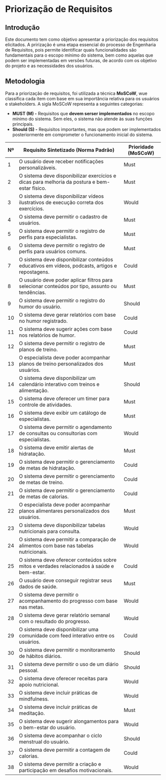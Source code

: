 # __Priorização de Requisitos__

## __Introdução__

Este documento tem como objetivo apresentar a priorização dos requisitos elicitados. A prirização é uma etapa essencial do processo de Engenharia de Requisitos, pois permite identificar quais funcionalidades são fundamentais para o escopo mínimo do sistema, bem como aquelas que podem ser implementadas em versões futuras, de acordo com os objetivo do projeto e as necessidades dos usuários.

## __Metodologia__

Para a priorização de requisitos, foi utilizada a técnica **MoSCoW**, wue classifica cada item com base em sua importância relativa para os usuários e stakeholders. A sigla MoSCoW representa a seguintes categorias:

- **MUST (M) -** Requisitos que **devem serser implementados** no escopo mínimo do sistema. Sem eles, o sistema não atende às suas funções principais.
- **Should (S) -** Requisitos importantes, mas que podem ser implementados posteriormente em comprometer o funcionamento inicial do sistema.


| **Nº** | **Requisito Sintetizado (Norma Padrão)**                                                                  | **Prioridade (MoSCoW)** |
|-------|------------------------------------------------------------------------------------------------------------|--------------------------|
| 1     | O usuário deve receber notificações personalizáveis.                                                       | Must                     |
| 2     | O sistema deve disponibilizar exercícios e dicas para melhoria da postura e bem-estar físico.             | Must                     |
| 3     | O sistema deve disponibilizar vídeos ilustrativos de execução correta dos exercícios.                      | Would                    |
| 4     | O sistema deve permitir o cadastro de usuários.                                                             | Must                     |
| 5     | O sistema deve permitir o registro de perfis para especialistas.                                            | Must                     |
| 6     | O sistema deve permitir o registro de perfis para usuários comuns.                                          | Must                     |
| 7     | O sistema deve disponibilizar conteúdos educativos em vídeos, podcasts, artigos e repostagens.             | Could                    |
| 8     | O usuário deve poder aplicar filtros para selecionar conteúdos por tipo, assunto ou tendências.            | Must                     |
| 9     | O sistema deve permitir o registro do humor do usuário.                                                    | Should                   |
| 10    | O sistema deve gerar relatórios com base no humor registrado.                                              | Could                    |
| 11    | O sistema deve sugerir ações com base nos relatórios de humor.                                             | Could                    |
| 12    | O sistema deve permitir o registro de planos de treino.                                                    | Must                     |
| 13    | O especialista deve poder acompanhar planos de treino personalizados dos usuários.                         | Must                     |
| 14    | O sistema deve disponibilizar um calendário interativo com treinos e alimentação.                          | Should                   |
| 15    | O sistema deve oferecer um timer para controle de atividades.                                              | Must                     |
| 16    | O sistema deve exibir um catálogo de especialistas.                                                        | Must                     |
| 17    | O sistema deve permitir o agendamento de consultas ou consultorias com especialistas.                      | Would                    |
| 18    | O sistema deve emitir alertas de hidratação.                                                               | Must                     |
| 19    | O sistema deve permitir o gerenciamento de metas de hidratação.                                            | Could                    |
| 20    | O sistema deve permitir o gerenciamento de metas de treino.                                                | Could                    |
| 21    | O sistema deve permitir o gerenciamento de metas de calorias.                                              | Could                    |
| 22    | O especialista deve poder acompanhar planos alimentares personalizados dos usuários.                       | Must                     |
| 23    | O sistema deve disponibilizar tabelas nutricionais para consulta.                                          | Would                    |
| 24    | O sistema deve permitir a comparação de alimentos com base nas tabelas nutricionais.                       | Would                    |
| 25    | O sistema deve oferecer conteúdos sobre mitos e verdades relacionados à saúde e bem-estar.                 | Could                    |
| 26    | O usuário deve conseguir registrar seus dados de saúde.                                                    | Must                     |
| 27    | O sistema deve permitir o acompanhamento do progresso com base nas metas.                                  | Would                    |
| 28    | O sistema deve gerar relatório semanal com o resultado do progresso.                                       | Would                    |
| 29    | O sistema deve disponibilizar uma comunidade com feed interativo entre os usuários.                        | Could                    |
| 30    | O sistema deve permitir o monitoramento de hábitos diários.                                                | Should                   |
| 31    | O sistema deve permitir o uso de um diário pessoal.                                                        | Should                   |
| 32    | O sistema deve oferecer receitas para apoio nutricional.                                                  | Would                    |
| 33    | O sistema deve incluir práticas de mindfulness.                                                            | Would                    |
| 34    | O sistema deve incluir práticas de meditação.                                                              | Must                     |
| 35    | O sistema deve sugerir alongamentos para o bem-estar do usuário.                                           | Would                    |
| 36    | O sistema deve acompanhar o ciclo menstrual do usuário.                                                   | Should                   |
| 37    | O sistema deve permitir a contagem de calorias.                                                             | Could                    |
| 38    | O sistema deve permitir a criação e participação em desafios motivacionais.                               | Would                    |
